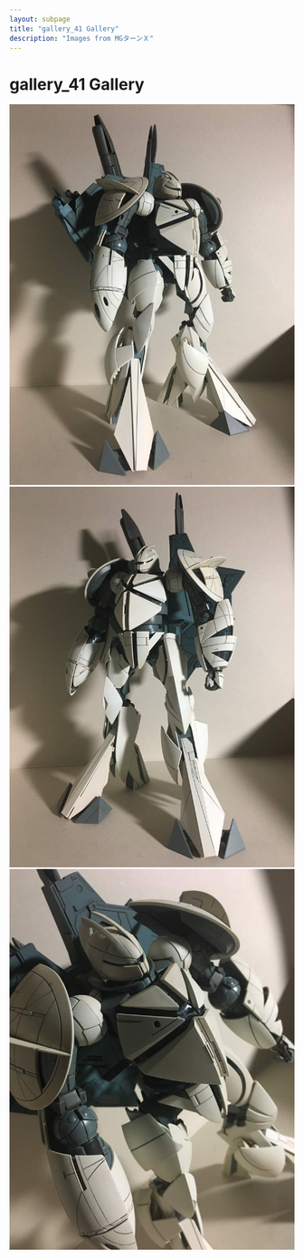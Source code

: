 ```yaml
---
layout: subpage
title: "gallery_41 Gallery"
description: "Images from MGターンＸ"
---
```


# gallery_41 Gallery

![261](gallery_41/261.JPG)
![262](gallery_41/262.JPG)
![263](gallery_41/263.JPG)
